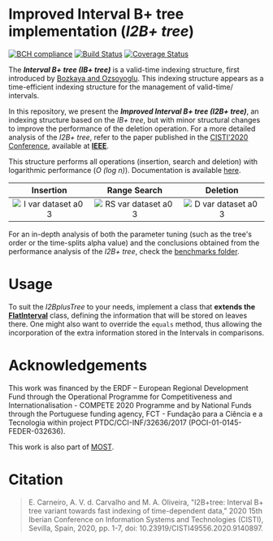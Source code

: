 # Improved Interval B+ tree implementation (_I2B+ tree_)

[![BCH compliance](https://bettercodehub.com/edge/badge/EdgarACarneiro/I2Bplus-tree?branch=master&token=6eb26f12342d4d3648bf704878204af9fc8d1080)](https://bettercodehub.com/)
[![Build Status](https://travis-ci.com/EdgarACarneiro/I2Bplus-tree.svg?token=J52cxsfW92GANe4gUJgy&branch=master)](https://travis-ci.com/EdgarACarneiro/I2BplusTree)
[![Coverage Status](https://coveralls.io/repos/github/EdgarACarneiro/I2Bplus-tree/badge.svg)](https://coveralls.io/github/EdgarACarneiro/I2Bplus-tree)

The ___Interval B+ tree (IB+ tree)___ is a valid-time indexing structure, first introduced by [Bozkaya and Ozsoyoglu](https://www.researchgate.net/publication/221465339_Indexing_Valid_Time_Intervals). This indexing structure appears as a time-efficient indexing structure for the management of valid-time/ intervals.

In this repository, we present the ___Improved Interval B+ tree (I2B+ tree)___, an indexing structure based on the _IB+ tree_, but with minor structural changes to improve the performance of the deletion operation. For a more detailed analysis of the _I2B+ tree_, refer to the paper published in the [CISTI'2020 Conference](http://www.cisti.eu), available at [__IEEE__](https://ieeexplore.ieee.org/document/9140897).

This structure performs all operations (insertion, search and deletion) with logarithmic performance (_O (log n)_). Documentation is available [here](https://edgaracarneiro.github.io/I2Bplus-tree/).

| Insertion | Range Search | Deletion |
|:-:|:-:|:-:|
| ![I var dataset a0 3](https://user-images.githubusercontent.com/22712373/59978857-d6290d80-95d8-11e9-84d7-a7ae134ef59a.png) | ![RS var dataset a0 3](https://user-images.githubusercontent.com/22712373/59978864-d6c1a400-95d8-11e9-83c1-a883d863f544.png) | ![D var dataset a0 3](https://user-images.githubusercontent.com/22712373/59978850-d4f7e080-95d8-11e9-85ab-990a2a24b113.png) |

For an in-depth analysis of both the parameter tuning (such as the tree's order or the time-splits alpha value) and the conclusions obtained from the performance analysis of the _I2B+ tree_, check the [benchmarks folder](https://github.com/EdgarACarneiro/IBplusTree/tree/master/benchmarks).

# Usage

To suit the _I2BplusTree_ to your needs, implement a class that __extends the [FlatInterval](https://github.com/EdgarACarneiro/IBplusTree/blob/master/src/FlatInterval.ts)__ class, defining the information that will be stored on leaves there. One might also want to override the `equals` method, thus allowing the incorporation of the extra information stored in the Intervals in comparisons.


# Acknowledgements

This work was financed by the ERDF – European Regional Development Fund through the Operational Programme for Competitiveness and Internationalisation - COMPETE 2020 Programme and by National Funds through the Portuguese funding agency, FCT - Fundação para a Ciência e a Tecnologia within project PTDC/CCI-INF/32636/2017 (POCI-01-0145-FEDER-032636).

This work is also part of [MOST](http://most.web.ua.pt).

# Citation

> E. Carneiro, A. V. d. Carvalho and M. A. Oliveira, "I2B+tree: Interval B+ tree variant towards fast indexing of time-dependent data," 2020 15th Iberian Conference on Information Systems and Technologies (CISTI), Sevilla, Spain, 2020, pp. 1-7, doi: 10.23919/CISTI49556.2020.9140897.
